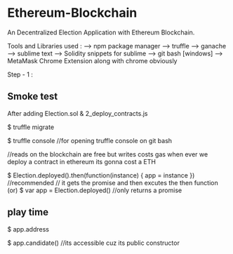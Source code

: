 # Ethereum-Blockchain
An Decentralized Election Application with Ethereum Blockchain.

Tools and Libraries used :
 --> npm package manager
 --> truffle 
 --> ganache
 --> sublime text
 --> Solidity snippets for sublime
 --> git bash [windows]
 --> MetaMask Chrome Extension along with chrome obviously


Step - 1 :

Smoke test 
----------
   After adding Election.sol & 2_deploy_contracts.js 
  
   $ truffle migrate   

   $ truffle console   //for opening truffle console on git bash

   //reads on the blockchain are free but writes costs gas when ever we deploy a contract in ethereum its gonna cost a ETH

   $ Election.deployed().then(function(instance) { app = instance })  //recommended // it gets the promise and then excutes the then function
            (or)
   $ var app = Election.deployed()  //only returns a promise  

   play time
   ---------
   $ app.address
   
   $ app.candidate()  //its accessible cuz its public constructor​
